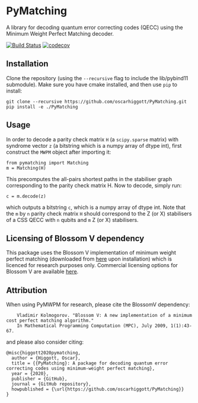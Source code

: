 # PyMatching


A library for decoding quantum error correcting codes (QECC) using the Minimum Weight Perfect Matching decoder.

[![Build Status](https://travis-ci.com/oscarhiggott/PyMatching.svg?branch=master)](https://travis-ci.com/oscarhiggott/MWPM)
[![codecov](https://codecov.io/gh/oscarhiggott/PyMatching/branch/master/graph/badge.svg)](https://codecov.io/gh/oscarhiggott/MWPM)

## Installation

Clone the repository (using the `--recursive` flag to include the lib/pybind11 submodule). Make sure you have cmake installed, and then use `pip` to install:
```
git clone --recursive https://github.com/oscarhiggott/PyMatching.git
pip install -e ./PyMatching
```

## Usage

In order to decode a parity check matrix `H` (a `scipy.sparse` matrix) with syndrome vector `z` (a bitstring which is a numpy array of dtype int), first construct the `MWPM` object after importing it:
```
from pymatching import Matching
m = Matching(H)
```
This precomputes the all-pairs shortest paths in the stabiliser graph corresponding to the parity check matrix H. Now to decode, simply run:
```
c = m.decode(z)
```
which outputs a bitstring `c`, which is a numpy array of dtype int. Note that the `m` by `n` parity check matrix `H` should correspond to the Z (or X) stabilisers of a CSS QECC with `n` qubits and `m` Z (or X) stabilisers.

## Licensing of Blossom V dependency

This package uses the Blossom V implementation of minimum weight perfect matching (downloaded from [here](https://pub.ist.ac.at/~vnk/software.html) upon installation) which is licenced for research purposes only. Commercial licensing options for Blossom V are available [here](https://xip.uclb.com/i/software/BlossomV.html).

## Attribution

When using PyMWPM for research, please cite the BlossomV dependency:

        Vladimir Kolmogorov. "Blossom V: A new implementation of a minimum cost perfect matching algorithm."
        In Mathematical Programming Computation (MPC), July 2009, 1(1):43-67.
        
and please also consider citing:
```
@misc{higgott2020pymatching,
  author = {Higgott, Oscar},
  title = {{PyMatching}: A package for decoding quantum error correcting codes using minimum-weight perfect matching},
  year = {2020},
  publisher = {GitHub},
  journal = {GitHub repository},
  howpublished = {\url{https://github.com/oscarhiggott/PyMatching}}
}
```
